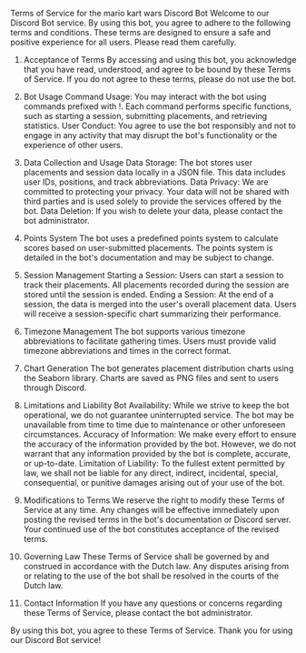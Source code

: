 Terms of Service for the mario kart wars Discord Bot
Welcome to our Discord Bot service. By using this bot, you agree to adhere to the following terms and conditions. These terms are designed to ensure a safe and positive experience for all users. Please read them carefully.

1. Acceptance of Terms
By accessing and using this bot, you acknowledge that you have read, understood, and agree to be bound by these Terms of Service. If you do not agree to these terms, please do not use the bot.

2. Bot Usage
Command Usage: You may interact with the bot using commands prefixed with !. Each command performs specific functions, such as starting a session, submitting placements, and retrieving statistics.
User Conduct: You agree to use the bot responsibly and not to engage in any activity that may disrupt the bot's functionality or the experience of other users.

3. Data Collection and Usage
Data Storage: The bot stores user placements and session data locally in a JSON file. This data includes user IDs, positions, and track abbreviations.
Data Privacy: We are committed to protecting your privacy. Your data will not be shared with third parties and is used solely to provide the services offered by the bot.
Data Deletion: If you wish to delete your data, please contact the bot administrator.

4. Points System
The bot uses a predefined points system to calculate scores based on user-submitted placements. The points system is detailed in the bot's documentation and may be subject to change.

5. Session Management
Starting a Session: Users can start a session to track their placements. All placements recorded during the session are stored until the session is ended.
Ending a Session: At the end of a session, the data is merged into the user's overall placement data. Users will receive a session-specific chart summarizing their performance.

6. Timezone Management
The bot supports various timezone abbreviations to facilitate gathering times. Users must provide valid timezone abbreviations and times in the correct format.

7. Chart Generation
The bot generates placement distribution charts using the Seaborn library. Charts are saved as PNG files and sent to users through Discord.

8. Limitations and Liability
Bot Availability: While we strive to keep the bot operational, we do not guarantee uninterrupted service. The bot may be unavailable from time to time due to maintenance or other unforeseen circumstances.
Accuracy of Information: We make every effort to ensure the accuracy of the information provided by the bot. However, we do not warrant that any information provided by the bot is complete, accurate, or up-to-date.
Limitation of Liability: To the fullest extent permitted by law, we shall not be liable for any direct, indirect, incidental, special, consequential, or punitive damages arising out of your use of the bot.

9. Modifications to Terms
We reserve the right to modify these Terms of Service at any time. Any changes will be effective immediately upon posting the revised terms in the bot's documentation or Discord server. Your continued use of the bot constitutes acceptance of the revised terms.

10. Governing Law
These Terms of Service shall be governed by and construed in accordance with the Dutch law. Any disputes arising from or relating to the use of the bot shall be resolved in the courts of the Dutch law.

11. Contact Information
If you have any questions or concerns regarding these Terms of Service, please contact the bot administrator.

By using this bot, you agree to these Terms of Service. Thank you for using our Discord Bot service!
